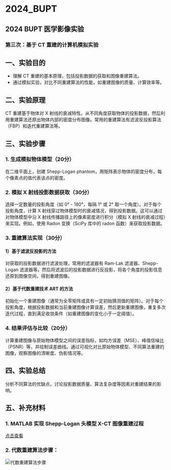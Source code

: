 # 2024_BUPT
## 2024 BUPT 医学影像实验
### 第三次：基于 CT 重建的计算机模拟实验

## 一、实验目的
- 理解 CT 重建的基本原理，包括投影数据的获取和图像重建算法。
- 通过模拟实验，对比不同重建算法的性能，如重建图像的质量、计算效率等。

## 二、实验原理
CT 重建基于物体对 X 射线的衰减特性。从不同角度获取物体的投影数据，然后利用重建算法还原出物体内部的密度分布图像。常用的重建算法有滤波反投影算法（FBP）和迭代重建算法等。

## 三、实验步骤

### 1. 生成模拟物体模型（20分）
在二维平面上，创建 Shepp-Logan phantom，用矩阵表示物体的密度分布，每个像素点的值代表该点的密度。

### 2. 模拟 X 射线投影数据获取（30分）
选择一定数量的投影角度（如 0° - 180°，每隔 1° 或 2° 取一个角度）。对于每个投影角度，计算 X 射线穿过物体模型时的衰减情况，得到投影数据。这可以通过对物体模型中沿 X 射线传播路径上的像素密度进行积分（模拟 X 射线的衰减过程）来实现。例如，使用 Radon 变换（SciPy 库中的 radon 函数）来获取投影数据。

### 3. 重建算法实现（30分）
#### 1）基于滤波反投影的方法
对获取的投影数据进行滤波处理，常用的滤波器有 Ram-Lak 滤波器、Shepp-Logan 滤波器等。然后将滤波后的投影数据进行反投影，将各个角度的投影信息还原到图像空间，得到重建图像。

#### 2）基于代数重建技术 ART 的方法
初始化一个重建图像（通常为全零矩阵或具有一定初始猜测值的矩阵）。对于每个投影角度，根据投影数据和当前重建图像计算误差，然后更新重建图像，重复多次迭代过程，直到满足收敛条件（如重建图像的变化小于一定阈值）。

### 4. 结果评估与比较（20分）
计算重建图像与原始物体模型之间的误差指标，如均方误差（MSE）、峰值信噪比（PSNR）等，并绘制误差曲线。通过可视化对比原始物体模型、不同算法重建的图像，观察图像的清晰度、伪影情况等。

## 四、实验总结
分析不同算法的优缺点，讨论投影数据质量、算法复杂度等因素对重建结果的影响。

## 五、补充材料
### 1. MATLAB 实现 Shepp-Logan 头模型 X-CT 图像重建过程
[点击查看](https://www.jianshu.com/p/b53aab73642e)

### 2. 代数重建算法步骤：
![代数重建算法步骤](https://github.com/user-attachments/assets/ab97f929-196c-4cff-a7c1-8851c99d703a)
